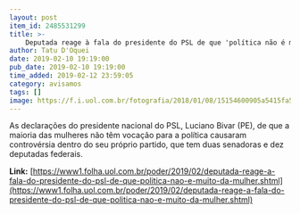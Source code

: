```yaml
---
layout: post
item_id: 2485531299
title: >-
    Deputada reage à fala do presidente do PSL de que 'política não é muito da mulher'
author: Tatu D'Oquei
date: 2019-02-10 19:19:00
pub_date: 2019-02-10 19:19:00
time_added: 2019-02-12 23:59:05
category: avisamos
tags: []
image: https://f.i.uol.com.br/fotografia/2018/01/08/15154600905a5415fa5bd6c_1515460090_3x2_xl.jpg
---
```


As declarações do presidente nacional do PSL, Luciano Bivar (PE), de que a maioria das mulheres não têm vocação para a política causaram controvérsia dentro do seu próprio partido, que tem duas senadoras e dez deputadas federais.

**Link:** [https://www1.folha.uol.com.br/poder/2019/02/deputada-reage-a-fala-do-presidente-do-psl-de-que-politica-nao-e-muito-da-mulher.shtml](https://www1.folha.uol.com.br/poder/2019/02/deputada-reage-a-fala-do-presidente-do-psl-de-que-politica-nao-e-muito-da-mulher.shtml)

